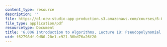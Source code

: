 ```yaml
---
content_type: resource
description: ''
file: https://ol-ocw-studio-app-production.s3.amazonaws.com/courses/6-006-introduction-to-algorithms-spring-2020/f62798df9d8020e1c92130bd76a26f20_MIT6_006S20_lec18.pdf
file_type: application/pdf
resourcetype: Document
title: '6.006 Introduction to Algorithms, Lecture 18: Pseudopolynomial'
uid: f62798df-9d80-20e1-c921-30bd76a26f20
---
```

